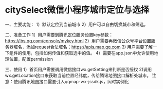 # citySelect微信小程序城市定位与选择

一、主要功能：
1）默认定位到当前城市
2）用户可以自由切换城市和筛选。

二、准备工作
1）用户需要到腾讯定位服务设置key参数：https://lbs.qq.com/console/mykey.html
2）用户需要再微信公众号平台设置服务器域名，添加request合法域名：https://apis.map.qq.com
3) 用户需要了解一下组件的使用，包括如何传值和获取选中的值。
4）需要在app.json中允许使用地理位置，配置permission


三、使用
1）首页用户需要调用微信接口wx.getSetting来判断是否授权
2)调用wx.getLocation接口来获取当前位置经纬度，传给腾讯地图接口解析处城市。
  注意：使用腾讯地图接口需要引入qqmap-wx-jssdk.js，同时实例化





